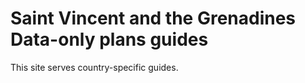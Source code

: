 # Saint Vincent and the Grenadines Data-only plans guides

This site serves country-specific guides.

